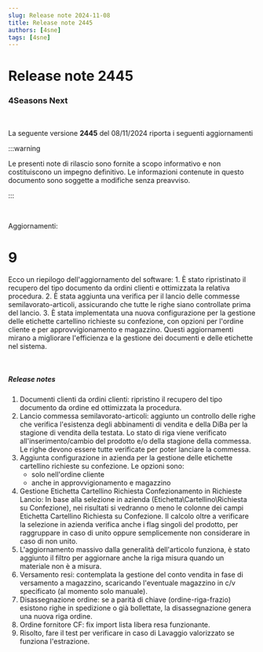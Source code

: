 ```yaml
---
slug: Release note 2024-11-08
title: Release note 2445
authors: [4sne]
tags: [4sne]
---
```

# Release note 2445

### 4Seasons Next

&nbsp;

La seguente versione **2445** del 08\/11\/2024 riporta i seguenti aggiornamenti


:::warning

Le presenti note di rilascio sono fornite a scopo informativo e non costituiscono un impegno definitivo. Le informazioni contenute in questo documento sono soggette a modifiche senza preavviso.

:::

<!-- truncate -->


&nbsp;

Aggiornamenti\:

# 9

Ecco un riepilogo dell'aggiornamento del software: 1. È stato ripristinato il recupero del tipo documento da ordini clienti e ottimizzata la relativa procedura. 2. È stata aggiunta una verifica per il lancio delle commesse semilavorato-articoli, assicurando che tutte le righe siano controllate prima del lancio. 3. È stata implementata una nuova configurazione per la gestione delle etichette cartellino richieste su confezione, con opzioni per l'ordine cliente e per approvvigionamento e magazzino. Questi aggiornamenti mirano a migliorare l'efficienza e la gestione dei documenti e delle etichette nel sistema.

&nbsp;

##### Release notes

1. Documenti clienti da ordini clienti: ripristino il recupero del tipo documento da ordine ed ottimizzata la procedura.
2. Lancio commessa semilavorato-articoli: aggiunto un controllo delle righe che verifica l'esistenza degli abbinamenti di vendita e della DiBa per la stagione di vendita della testata. Lo stato di riga viene verificato all'inserimento/cambio del prodotto e/o della stagione della commessa. Le righe devono essere tutte verificate per poter lanciare la commessa.
3. Aggiunta configurazione in azienda per la gestione delle etichette cartellino richieste su confezione. Le opzioni sono:
    - solo nell'ordine cliente
    - anche in approvvigionamento e magazzino
4. Gestione Etichetta Cartellino Richiesta Confezionamento in Richieste Lancio: In base alla selezione in azienda (Etichetta\Cartellino\Richiesta su Confezione), nei risultati si vedranno o meno le colonne dei campi Etichetta Cartellino Richiesta su Confezione. Il calcolo oltre a verificare la selezione in azienda verifica anche i flag singoli del prodotto, per raggruppare in caso di unito oppure semplicemente non considerare in caso di non unito.
5. L'aggiornamento massivo dalla generalità dell'articolo funziona, è stato aggiunto il filtro per aggiornare anche la riga misura quando un materiale non è a misura.
6. Versamento resi: contemplata la gestione del conto vendita in fase di versamento a magazzino, scaricando l'eventuale magazzino in c/v specificato (al momento solo manuale).
7. Disassegnazione ordine: se a parità di chiave (ordine-riga-frazio) esistono righe in spedizione o già bollettate, la disassegnazione genera una nuova riga ordine.
8. Ordine fornitore CF: fix import lista libera resa funzionante.
9. Risolto, fare il test per verificare in caso di Lavaggio valorizzato se funziona l'estrazione.
